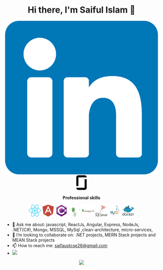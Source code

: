 <h1 align="center">Hi there, I'm Saiful Islam 👋
</h1>

<p align="center">
 <a href="https://www.linkedin.com/in/saif-aust-cse/" target="_blank">
  <img src="https://github.com/saifaustcse/saif/blob/main/images/linkedin.svg" />
 </a>
 <a href="https://www.linkedin.com/in/saif-aust-cse/" target="_blank">
  <img src="https://github.com/saifaustcse/saif/blob/main/images/glassdoor.svg" />
 </a>

 <!-- <a href="https://twitter.com/saif-aust-cse" target="_blank">
  <img src="https://img.icons8.com/fluent/48/000000/twitter.png" />
 </a> -->

</p>

<p align="center">
 <strong>
  Professional skills
  </strong>
</p>

<p align="center">
    <!-- <img src="https://github.com/saifaustcse/saif/blob/main/images/javascript.svg" alt="javascript" width="40" height="40" /> -->
    <img src="https://github.com/saifaustcse/saif/blob/main/images/react.svg" alt="react" width="40" height="40" />
    <img src="https://github.com/saifaustcse/saif/blob/main/images/angular.svg" alt="angular" width="40" height="40" />
    <!-- <img src="https://github.com/saifaustcse/saif/blob/main/images/typescript.svg" alt="typescript" width="40" height="40" /> -->
    <img src="https://github.com/saifaustcse/saif/blob/main/images/csharp.svg" alt="csharp" width="40" height="40" />
    <!-- <img src="https://github.com/saifaustcse/saif/blob/main/images/dot-net.svg" alt="dotNet" width="40" height="40" /> -->
    <img src="https://github.com/saifaustcse/saif/blob/main/images/node.svg" alt="node" width="40" height="40" style="background-color: #333;"/>
    <img src="https://github.com/saifaustcse/saif/blob/main/images/mongodb.svg" alt="mongodb" width="40" height="40" />
    <img src="https://github.com/saifaustcse/saif/blob/main/images/mssql.svg" alt="mongodb" width="40" height="40" />
    <img src="https://github.com/saifaustcse/saif/blob/main/images/mysql.svg" alt="mongodb" width="40" height="40" />
    <!-- <img src="https://github.com/saifaustcse/saif/blob/main/images/express.png" alt="express" width="40" height="40" /> -->
    <img src="https://github.com/saifaustcse/saif/blob/main/images/docker.svg" alt="docker" width="40" height="40" />
    <!-- <img src="https://img.icons8.com/color/48/000000/kubernetes.png" alt="kubernetes" width="43" height="43" /> -->
</p>

-   💬 Ask me about: javascript, ReactJs, Angular, Express, NodeJs, .NET(C#), Mongo, MSSQL, MySql ,clean-architecture, micro-services,
-   👯 I’m looking to collaborate on: .NET projects, MERN Stack projects and MEAN Stack projects
-   📫 How to reach me: saifaustcse26@gmail.com
-   ![](https://komarev.com/ghpvc/?username=saifaustcse)
    </br>

<p align="center">
 <a href="#" alt="Saiful Islam's github stats">
  <img src="https://github-readme-stats.vercel.app/api?username=saifaustcse&theme=tokyonight&show_icons=true" />
  <!-- <img src="https://github-readme-stats.vercel.app/api/top-langs/?username=saifaustcse" /> -->
 </a>
</p>
